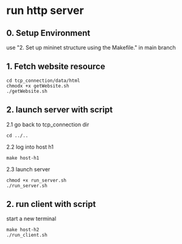 # run http server
## 0. Setup Environment 
use "2. Set up mininet structure using the Makefile." in main branch

## 1. Fetch website resource
```
cd tcp_connection/data/html
chmodx +x getWebsite.sh
./getWebsite.sh
```

## 2. launch server with script
2.1 go back to tcp_connection dir
```
cd ../..
```
2.2 log into host h1
```
make host-h1
```

2.3 launch server
```
chmod +x run_server.sh
./run_server.sh
```
## 2. run client with script
start a new terminal
```
make host-h2
./run_client.sh
```